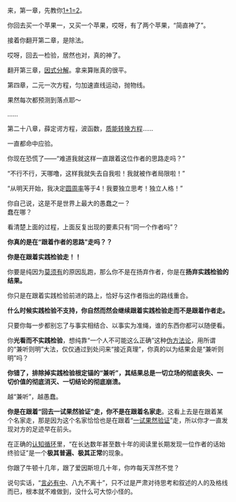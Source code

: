 来，第一章，先教你[1+1=2](https://zhida.zhihu.com/search?q=1%2B1%3D2&zhida_source=entity&is_preview=1)。

你回去买一个苹果一，又买一个苹果，哎呀，有了两个苹果，“简直神了”。

  

接着你翻开第二章，是除法。

哎呀，回去一检验，居然也对，真的神了。

  

翻开第三章，[因式分解](https://zhida.zhihu.com/search?q=%E5%9B%A0%E5%BC%8F%E5%88%86%E8%A7%A3&zhida_source=entity&is_preview=1)。拿来算账真的很平。

  

第四章，二元一次方程，匀加速直线运动，抛物线。

果然每次都预测到落点耶～

……

第二十八章，薛定谔方程，波函数，[质能转换方程](https://zhida.zhihu.com/search?q=%E8%B4%A8%E8%83%BD%E8%BD%AC%E6%8D%A2%E6%96%B9%E7%A8%8B&zhida_source=entity&is_preview=1)……

一直都命中应验。

  

你现在恐慌了——“难道我就这样一直跟着这位作者的思路走吗？”

“不行不行，天哪噜，这样我就失去自我啦！我就被作者局限啦！”

“从明天开始，我决定[圆周率](https://zhida.zhihu.com/search?q=%E5%9C%86%E5%91%A8%E7%8E%87&zhida_source=entity&is_preview=1)等于4！我要独立思考！独立人格！”

  

你自己说，这是不是世界上最大的愚蠢之一？  
蠢在哪？

看清楚上面的过程，上面反复出现的要素只有“同一个作者吗”？

**你真的是在“跟着作者的思路”走吗？？**

**你是在跟着实践检验走！！**

  

你要是纯因为[莫须有](https://zhida.zhihu.com/search?q=%E8%8E%AB%E9%A1%BB%E6%9C%89&zhida_source=entity&is_preview=1)的原因乱跑，那么你不是在扬弃作者，你是在**扬弃实践检验的结果。**

你只是在跟着实践检验前进的路上，恰好与这作者指出的路线重合。

**什么时候实践检验不支持，你自然而然会继续跟着实践检验走而不是跟着作者走。**

只要你每一步都别忘了与事实相结合、以事实为准绳，谁的东西你都可以随便看。

你**光看而不实践检验**，想纯靠“一个人不可能这么正确”这种[伪方法论](https://zhida.zhihu.com/search?q=%E4%BC%AA%E6%96%B9%E6%B3%95%E8%AE%BA&zhida_source=entity&is_preview=1)，用所谓的“兼听则明”大法，仅仅通过到处问来“接近真理”，你真的以为结果会是“兼听则明”吗？

**你错了，排除掉实践检验根定锚的“兼听”，其结果总是一切立场的彻底丧失、一切价值的彻底消灭、一切结论的彻底崩溃。**

越“兼听”，越愚蠢。

  

**你是在跟着“回去一试果然验证”走，你不是在跟着名家走**。这看上去是在跟着某个名家走，那是因为这个名家恰恰也是在跟着“[一试果然验证](https://zhida.zhihu.com/search?q=%E4%B8%80%E8%AF%95%E6%9E%9C%E7%84%B6%E9%AA%8C%E8%AF%81&zhida_source=entity&is_preview=1)”走，所以你才一直发现对方的足迹早在前头。

在正确的[认知循环](https://zhida.zhihu.com/search?q=%E8%AE%A4%E7%9F%A5%E5%BE%AA%E7%8E%AF&zhida_source=entity&is_preview=1)里，“在长达数年甚至数十年的阅读里长期发现一位作者的话始终验证”是一个**极其普遍、极其正常**的现象。

你跟了牛顿十几年，跟了爱因斯坦几十年，你咋每天浑然不觉？

说句实话，“[言必有中](https://zhida.zhihu.com/search?q=%E8%A8%80%E5%BF%85%E6%9C%89%E4%B8%AD&zhida_source=entity&is_preview=1)、八九不离十”，只不过是严肃对待思考和叙述的人的及格线而已，根本就不难做到，没什么可大惊小怪的。